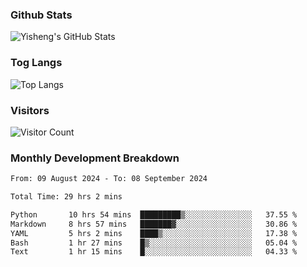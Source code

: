 ### Github Stats
![Yisheng's GitHub Stats](https://github-readme-stats-9qabuvhk1-gongyisheng.vercel.app/api?username=gongyisheng&count_private=true&show_icons=true)
### Tog Langs
![Top Langs](https://github-readme-stats-9qabuvhk1-gongyisheng.vercel.app/api/top-langs/?username=gongyisheng&layout=compact)
### Visitors
![Visitor Count](https://profile-counter.glitch.me/gongyisheng/count.svg)
### Monthly Development Breakdown
<!--START_SECTION:waka-->

```txt
From: 09 August 2024 - To: 08 September 2024

Total Time: 29 hrs 2 mins

Python       10 hrs 54 mins  █████████▒░░░░░░░░░░░░░░░   37.55 %
Markdown     8 hrs 57 mins   ███████▓░░░░░░░░░░░░░░░░░   30.86 %
YAML         5 hrs 2 mins    ████▒░░░░░░░░░░░░░░░░░░░░   17.38 %
Bash         1 hr 27 mins    █▒░░░░░░░░░░░░░░░░░░░░░░░   05.04 %
Text         1 hr 15 mins    █░░░░░░░░░░░░░░░░░░░░░░░░   04.33 %
```

<!--END_SECTION:waka-->

